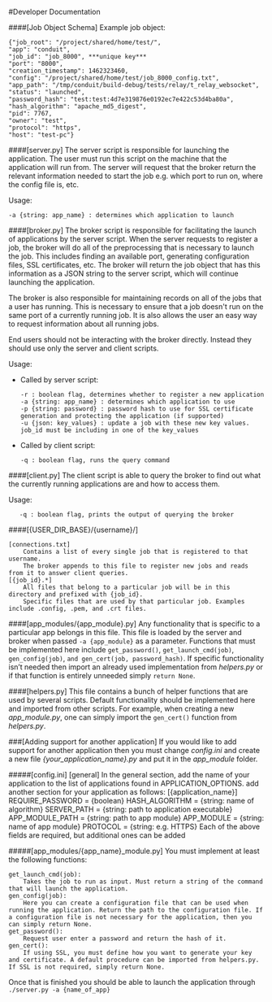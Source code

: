 #Developer Documentation

####[Job Object Schema]
Example job object:

	{"job_root": "/project/shared/home/test/", 
	"app": "conduit", 
	"job_id": "job_8000", ***unique key***
	"port": "8000", 
	"creation_timestamp": 1462323460, 
	"config": "/project/shared/home/test/job_8000_config.txt", 
	"app_path": "/tmp/conduit/build-debug/tests/relay/t_relay_websocket", 
	"status": "launched", 
	"password_hash": "test:test:4d7e319876e0192ec7e422c53d4ba80a",
	"hash_algorithm": "apache_md5_digest",
	"pid": 7767, 
	"owner": "test", 
	"protocol": "https", 
	"host": "test-pc"}

####[server.py]
The server script is responsible for launching the application. The user must run this script on the machine that the application will run from. The server will request that the broker return the relevant information needed to start the job e.g. which port to run on, where the config file is, etc.

Usage:

	-a {string: app_name} : determines which application to launch

####[broker.py]
The broker script is responsible for facilitating the launch of applications by the server script. When the server requests to register a job, the broker will do all of the preprocessing that is necessary to launch the job. This includes finding an available port, generating configuration files, SSL certificates, etc. The broker will return the job object that has this information as a JSON string to the server script, which will continue launching the application.

The broker is also responsible for maintaining records on all of the jobs that a user has running. This is necessary to ensure that a job doesn't run on the same port of a currently running job. It is also allows the user an easy way to request information about all running jobs.

End users should not be interacting with the broker directly. Instead they should use only the server and client scripts.

Usage:
-	Called by server script:

		-r : boolean flag, determines whether to register a new application
		-a {string: app_name} : determines which application to use  
		-p {string: password} : password hash to use for SSL certificate generation and protecting the application (if supported)
		-u {json: key_values} : update a job with these new key values. job_id must be including in one of the key_values

-	Called by client script:

		-q : boolean flag, runs the query command


####[client.py]
The client script is able to query the broker to find out what the currently running applications are and how to access them. 

Usage:

`	-q : boolean flag, prints the output of querying the broker`



####[{USER\_DIR\_BASE}/{username}/]

	[connections.txt]
		Contains a list of every single job that is registered to that username. 
		The broker appends to this file to register new jobs and reads from it to answer client queries.
	[{job_id}.*]
		All files that belong to a particular job will be in this directory and prefixed with {job_id}. 
		Specific files that are used by that particular job. Examples include .config, .pem, and .crt files.

####[app\_modules/{app\_module}.py]
Any functionality that is specific to a particular app belongs in this file. This file is loaded by the server and broker when passed `-a {app_module}` as a parameter. Functions that must be implemented here include `get_password()`, `get_launch_cmd(job)`, `gen_config(job)`, `and gen_cert(job, password_hash)`. If specific functionality isn’t needed then import an already used implementation from *helpers.py* or if that function is entirely unneeded simply `return None`.

####[helpers.py]
This file contains a bunch of helper functions that are used by several scripts. Default functionality should be implemented here and imported from other scripts. For example, when creating a new *app\_module.py*, one can simply import the `gen_cert()` function from *helpers.py*.



###[Adding support for another application]
If you would like to add support for another application then you must change *config.ini* and create a new file *{your\_application\_name}.py* and put it in the *app\_module* folder.

#####[config.ini]
	[general]
		In the general section, add the name of your application to the list of applications found in APPLICATION_OPTIONS.
		add another section for your application as follows:
	[{application_name}]
		REQUIRE_PASSWORD = {boolean}
		HASH_ALGORITHM = {string: name of algorithm}
		SERVER_PATH = {string: path to application executable}
		APP_MODULE_PATH = {string: path to app module}
		APP_MODULE = {string: name of app module}
		PROTOCOL = {string: e.g. HTTPS}
Each of the above fields are required, but additional ones can be added 

#####[app\_modules/{app\_name}\_module.py]
You must implement at least the following functions:

	get_launch_cmd(job):
		Takes the job to run as input. Must return a string of the command that will launch the application.
	gen_config(job):
		Here you can create a configuration file that can be used when running the application. Return the path to the configuration file. If a configuration file is not necessary for the application, then you can simply return None. 
	get_password():
		Request user enter a password and return the hash of it.
	gen_cert():
		If using SSL, you must define how you want to generate your key and certificate. A default procedure can be imported from helpers.py. If SSL is not required, simply return None.

Once that is finished you should be able to launch the application through `./server.py -a {name_of_app}`

